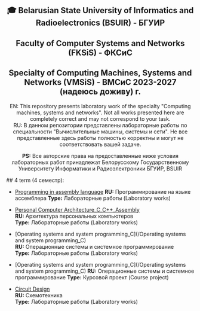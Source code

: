 <div align="center">

## 🎓 Belarusian State University of Informatics and Radioelectronics (BSUIR) - БГУИР

## Faculty of Computer Systems and Networks (FKSiS) - ФКСиС  
## Specialty of Computing Machines, Systems and Networks (VMSiS) - ВМСиС 2023-2027 (надеюсь доживу) г.

EN: This repository presents laboratory work of the specialty "Computing machines, systems and networks". Not all works presented here are completely correct and may not correspond to your task.  
RU: В данном репозитории представлены лабораторные работы по специальности "Вычислительные машины, системы и сети". Не все представленные здесь работы полностью корректны и могут не соответствовать вашей задаче.  

**PS:** Все авторские права на предоставленные ниже условия лабораторных работ принадлежат Белорусскому Государственному Университету Информатики и Радиоэлектроники БГУИР, BSUIR  
</div>
## 4 term (4 семестр):

- [Programming in assembly language](https://github.com/Atymelancholy/BSUIR-labs/tree/main/4%20term/%D0%9F%D0%9D%D0%AF%D0%90)
  **RU:** Программирование на языке ассемблера 
  **Type:** Лабораторные работы (Laboratory works)  

- [Personal Computer Architecture_C_C++_Assembly](/Personal-Computer-Architecture_C_C++_Assembly)  
  **RU:** Архитектура персональных компьютеров  
  **Type:** Лабораторные работы (Laboratory works)  

- [Operating systems and system programming_C](/Operating systems and system programming_C)  
  **RU:** Операционные системы и системное программирование  
  **Type:** Лабораторные работы (Laboratory works)  

- [Operating systems and system programming_C](/Operating systems and system programming_C) 
  **RU:** Операционные системы и системное программирование 
  **Type:** Курсовой проект (Course project)  

- [Circuit Design](/Circuit-Design)  
  **RU:** Схемотехника  
  **Type:** Лабораторные работы (Laboratory works)  

